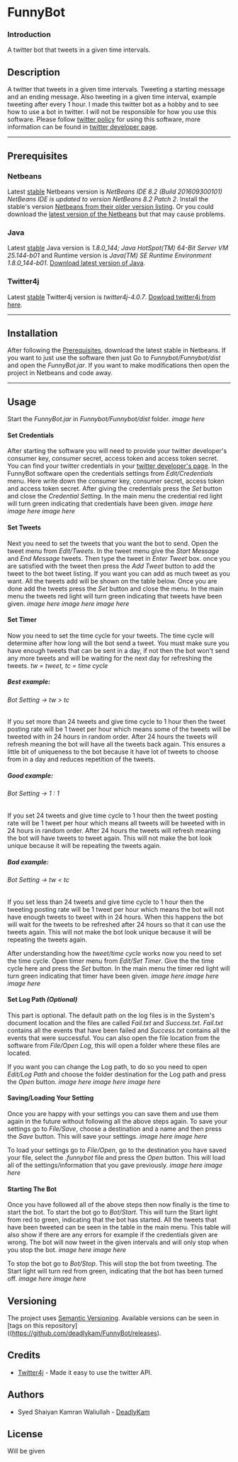 # FunnyBot
### Introduction
A twitter bot that tweets in a given time intervals.
## Description
A twitter that tweets in a given time intervals. Tweeting a starting message and an ending message. Also tweeting in a given time interval, example tweeting after every 1 hour. I made this twitter bot as a hobby and to see how to use a bot in twitter. I will not be responsible for how you use this software. Please follow [twitter policy](https://developer.twitter.com/en/developer-terms/policy.html) for using this software, more information can be found in [twitter developer page](https://developer.twitter.com/).
***
## Prerequisites
### Netbeans
Latest [stable](https://github.com/deadlykam/FunnyBot/releases) Netbeans version is _NetBeans IDE 8.2 (Build 201609300101) NetBeans IDE is updated to version NetBeans 8.2 Patch 2_. Install the stable's version [Netbeans from their older version listing](https://netbeans.org/community/releases/82/). Or you could download the [latest version of the Netbeans](https://netbeans.apache.org/download/index.html) but that may cause problems.
### Java
Latest [stable](https://github.com/deadlykam/FunnyBot/releases) Java version is _1.8.0_144; Java HotSpot(TM) 64-Bit Server VM 25.144-b01_ and Runtime version is _Java(TM) SE Runtime Environment 1.8.0_144-b01_. [Download latest version of Java](https://www.java.com/en/download/).
### Twitter4j
Latest [stable](https://github.com/deadlykam/FunnyBot/releases) Twitter4j version is _twitter4j-4.0.7_. [Dowload twitter4j from here](http://twitter4j.org/en/index.html).
***
## Installation
After following the [Prerequisites](#prerequisites), download the latest stable in Netbeans. If you want to just use the software then just Go to _Funnybot/Funnybot/dist_ and open the _FunnyBot.jar_. If you want to make modifications then open the project in Netbeans and code away.
***
## Usage
Start the _FunnyBot.jar_ in _Funnybot/Funnybot/dist_ folder.
_image here_

#### Set Credentials
After starting the software you will need to provide your twitter developer's consumer key, consumer secret, access token and access token secret. You can find your twitter credentials in your [twitter developer's page](https://developer.twitter.com/). In the FunnyBot software open the credentials settings from _Edit/Credentials_ menu. Here write down the consumer key, consumer secret, access token and access token secret. After giving the credentials press the _Set_ button and close the _Credential Setting_. In the main menu the credential red light will turn green indicating that credentials have been given.
_image here_
_image here_
_image here_

#### Set Tweets
Next you need to set the tweets that you want the bot to send. Open the tweet menu from _Edit/Tweets_. In the tweet menu give the _Start Message_ and _End Message_ tweets. Then type the tweet in _Enter Tweet_ box. once you are satisfied with the tweet then press the _Add Tweet_ button to add the tweet to the bot tweet listing. If you want you can add as much tweet as you want. All the tweets add will be shown on the table below. Once you are done add the tweets press the _Set_ button and close the menu. In the main menu the tweets red light will turn green indicating that tweets have been given.
_image here_
_image here_
_image here_

#### Set Timer
Now you need to set the time cycle for your tweets. The time cycle will determine after how long will the bot send a tweet. You must make sure you have enough tweets that can be sent in a day, if not then the bot won't send any more tweets and will be waiting for the next day for refreshing the tweets.
_tw = tweet, tc = time cycle_

##### Best example:
###### Bot Setting -> _tw > tc_
If you set more than 24 tweets and give time cycle to 1 hour then the tweet posting rate will be 1 tweet per hour which means some of the tweets will be tweeted with in 24 hours in random order. After 24 hours the tweets will refresh meaning the bot will have all the tweets back again. This ensures a little bit of uniqueness to the bot because it have lot of tweets to choose from in a day and reduces repetition of the tweets.

##### Good example:
###### Bot Setting -> _1 : 1_
If you set 24 tweets and give time cycle to 1 hour then the tweet posting rate will be 1 tweet per hour which means all tweets will be tweeted with in 24 hours in random order. After 24 hours the tweets will refresh meaning the bot will have tweets to tweet again. This will not make the bot look unique because it will be repeating the tweets again.

##### Bad example:
###### Bot Setting -> _tw < tc_
If you set less than 24 tweets and give time cycle to 1 hour then the tweeting posting rate will be 1 tweet per hour which means the bot will not have enough tweets to tweet with in 24 hours. When this happens the bot will wait for the tweets to be refreshed after 24 hours so that it can use the tweets again. This will not make the bot look unique because it will be repeating the tweets again.

After understanding how the _tweet/time cycle_ works now you need to set the time cycle. Open timer menu from _Edit/Set Timer_. Give the the time cycle here and press the _Set_ button. In the main menu the timer red light will turn green indicating that timer have been given.
_image here_
_image here_
_image here_

#### Set Log Path _(Optional)_
This part is optional. The default path on the log files is in the System's document location and the files are called _Fail.txt_ and _Success.txt_. _Fail.txt_ contains all the events that have been failed and _Success.txt_ contains all the events that were successful. You can also open the file location from the software from _File/Open Log_, this will open a folder where these files are located. 

If you want you can change the Log path, to do so you need to open _Edit/Log Path_ and choose the folder destination for the Log path and press the _Open_ button.
_image here_
_image here_
_image here_

#### Saving/Loading Your Setting
Once you are happy with your settings you can save them and use them again in the future without following all the above steps again. To save your settings go to _File/Save_, choose a destination and a name and then press the _Save_ button. This will save your settings.
_image here_
_image here_

To load your settings go to _File/Open_, go to the destination you have saved your file, select the _.funnybot_ file and press the _Open_ button. This will load all of the settings/information that you gave previously.
_image here_
_image here_

#### Starting The Bot
Once you have followed all of the above steps then now finally is the time to start the bot. To start the bot go to _Bot/Start_. This will turn the Start light from red to green, indicating that the bot has started. All the tweets that have been tweeted can be seen in the table in the main menu. This table will also show if there are any errors for example if the credentials given are wrong. The bot will now tweet in the given intervals and will only stop when you stop the bot.
_image here_
_image here_

To stop the bot go to _Bot/Stop_. This will stop the bot from tweeting. The Start light will turn red from green, indicating that the bot has been turned off.
_image here_
_image here_

## Versioning
The project uses [Semantic Versioning](https://semver.org/). Available versions can be seen in [tags on this repository]((https://github.com/deadlykam/FunnyBot/releases).

## Credits
- [Twitter4j](https://github.com/Twitter4J/Twitter4J) - Made it easy to use the twitter API.

## Authors
- Syed Shaiyan Kamran Waliullah - [DeadlyKam](https://github.com/deadlykam)

## License
Will be given

